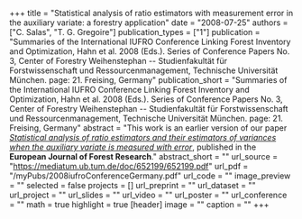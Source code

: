 +++
title = "Statistical analysis of ratio estimators with measurement error in the auxiliary variate: a forestry application"
date = "2008-07-25"
authors = ["C. Salas", "T. G. Gregoire"]
publication_types = ["1"]
publication = "Summaries of the International IUFRO Conference Linking Forest Inventory and Optimization, Hahn et al. 2008 (Eds.).  Series of Conference Papers No. 3, Center of Forestry Weihenstephan -- Studienfakultät für Forstwissenschaft und Ressourcenmanagement, Technische Universität München. page: 21. Freising, Germany"
publication_short = "Summaries of the International IUFRO Conference Linking Forest Inventory and Optimization, Hahn et al. 2008 (Eds.).  Series of Conference Papers No. 3, Center of Forestry Weihenstephan -- Studienfakultät für Forstwissenschaft und Ressourcenmanagement, Technische Universität München. page: 21. Freising, Germany"
abstract = "This work is an earlier version of our paper [*Statistical analysis of ratio estimators and their estimators of variances when the auxiliary variate is measured with error*](https://doi.org/10.1007/s10342-009-0277-3), published in the **European Journal of Forest Research**."
abstract_short = ""
url_source = "https://mediatum.ub.tum.de/doc/652199/652199.pdf"
url_pdf = "/myPubs/2008iufroConferenceGermany.pdf"
url_code = ""
image_preview = ""
selected = false
projects = []
url_preprint = ""
url_dataset = ""
url_project = ""
url_slides = ""
url_video = ""
url_poster = ""
url_conference = ""
math = true
highlight = true
[header]
image = ""
caption = ""
+++
